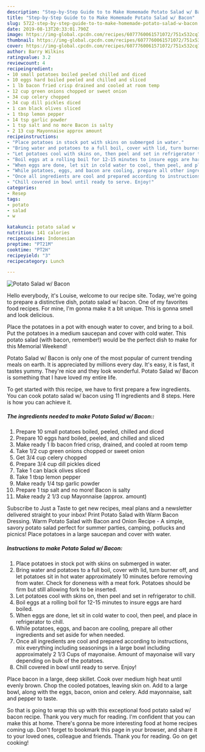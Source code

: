 ```yaml
---
description: "Step-by-Step Guide to to Make Homemade Potato Salad w/ Bacon"
title: "Step-by-Step Guide to to Make Homemade Potato Salad w/ Bacon"
slug: 5722-step-by-step-guide-to-to-make-homemade-potato-salad-w-bacon
date: 2019-08-13T20:33:01.790Z
image: https://img-global.cpcdn.com/recipes/6077760061571072/751x532cq70/potato-salad-w-bacon-recipe-main-photo.jpg
thumbnail: https://img-global.cpcdn.com/recipes/6077760061571072/751x532cq70/potato-salad-w-bacon-recipe-main-photo.jpg
cover: https://img-global.cpcdn.com/recipes/6077760061571072/751x532cq70/potato-salad-w-bacon-recipe-main-photo.jpg
author: Barry Wilkins
ratingvalue: 3.2
reviewcount: 4
recipeingredient:
- 10 small potatoes boiled peeled chilled and diced
- 10 eggs hard boiled peeled and chilled and sliced
- 1 lb bacon fried crisp drained and cooled at room temp
- 12 cup green onions chopped or sweet onion
- 34 cup celery chopped
- 34 cup dill pickles diced
- 1 can black olives sliced
- 1 tbsp lemon pepper
- 14 tsp garlic powder
- 1 tsp salt and no more Bacon is salty
- 2 13 cup Mayonnaise approx amount
recipeinstructions:
- "Place potatoes in stock pot with skins on submerged in water."
- "Bring water and potatoes to a full boil, cover with lid, turn burner off, and let potatoes sit in hot water approximately 10 minutes before removing from water. Check for doneness with a meat fork. Potatoes should be firm but still allowing fork to be inserted."
- "Let potatoes cool with skins on, then peel and set in refrigerator to chill."
- "Boil eggs at a rolling boil for 12-15 minutes to insure eggs are hard boiled."
- "When eggs are done, let sit in cold water to cool, then peel, and place in refrigerator to chill."
- "While potatoes, eggs, and bacon are cooling, prepare all other ingredients and set aside for when needed."
- "Once all ingredients are cool and prepared according to instructions, mix everything including seasonings in a large bowl including approximately 2 1/3 Cups of mayonaise. Amount of mayonaise will vary depending on bulk of the potatoes."
- "Chill covered in bowl until ready to serve. Enjoy!"
categories:
- Resep
tags:
- potato
- salad
- w

katakunci: potato salad w
nutrition: 141 calories
recipecuisine: Indonesian
preptime: "PT21M"
cooktime: "PT2H"
recipeyield: "3"
recipecategory: Lunch

---
```



![Potato Salad w/ Bacon](https://img-global.cpcdn.com/recipes/6077760061571072/751x532cq70/potato-salad-w-bacon-recipe-main-photo.jpg)

Hello everybody, it's Louise, welcome to our recipe site. Today, we're going to prepare a distinctive dish, potato salad w/ bacon. One of my favorites food recipes. For mine, I'm gonna make it a bit unique. This is gonna smell and look delicious.

Place the potatoes in a pot with enough water to cover, and bring to a boil. Put the potatoes in a medium saucepan and cover with cold water. This potato salad (with bacon, remember!) would be the perfect dish to make for this Memorial Weekend!

Potato Salad w/ Bacon is only one of the most popular of current trending meals on earth. It is appreciated by millions every day. It's easy, it is fast, it tastes yummy. They're nice and they look wonderful. Potato Salad w/ Bacon is something that I have loved my entire life.


To get started with this recipe, we have to first prepare a few ingredients. You can cook potato salad w/ bacon using 11 ingredients and 8 steps. Here is how you can achieve it.

##### The ingredients needed to make Potato Salad w/ Bacon::

1. Prepare 10 small potatoes boiled, peeled, chilled and diced
1. Prepare 10 eggs hard boiled, peeled, and chilled and sliced
1. Make ready 1 lb bacon fried crisp, drained, and cooled at room temp
1. Take 1/2 cup green onions chopped or sweet onion
1. Get 3/4 cup celery chopped
1. Prepare 3/4 cup dill pickles diced
1. Take 1 can black olives sliced
1. Take 1 tbsp lemon pepper
1. Make ready 1/4 tsp garlic powder
1. Prepare 1 tsp salt and no more! Bacon is salty
1. Make ready 2 1/3 cup Mayonnaise (approx. amount)


Subscribe to Just a Taste to get new recipes, meal plans and a newsletter delivered straight to your inbox! Print Potato Salad with Warm Bacon Dressing. Warm Potato Salad with Bacon and Onion Recipe - A simple, savory potato salad perfect for summer parties, camping, potlucks and picnics! Place potatoes in a large saucepan and cover with water. 

##### Instructions to make Potato Salad w/ Bacon:

1. Place potatoes in stock pot with skins on submerged in water.
1. Bring water and potatoes to a full boil, cover with lid, turn burner off, and let potatoes sit in hot water approximately 10 minutes before removing from water. Check for doneness with a meat fork. Potatoes should be firm but still allowing fork to be inserted.
1. Let potatoes cool with skins on, then peel and set in refrigerator to chill.
1. Boil eggs at a rolling boil for 12-15 minutes to insure eggs are hard boiled.
1. When eggs are done, let sit in cold water to cool, then peel, and place in refrigerator to chill.
1. While potatoes, eggs, and bacon are cooling, prepare all other ingredients and set aside for when needed.
1. Once all ingredients are cool and prepared according to instructions, mix everything including seasonings in a large bowl including approximately 2 1/3 Cups of mayonaise. Amount of mayonaise will vary depending on bulk of the potatoes.
1. Chill covered in bowl until ready to serve. Enjoy!


Place bacon in a large, deep skillet. Cook over medium high heat until evenly brown. Chop the cooled potatoes, leaving skin on. Add to a large bowl, along with the eggs, bacon, onion and celery. Add mayonnaise, salt and pepper to taste. 

So that is going to wrap this up with this exceptional food potato salad w/ bacon recipe. Thank you very much for reading. I'm confident that you can make this at home. There's gonna be more interesting food at home recipes coming up. Don't forget to bookmark this page in your browser, and share it to your loved ones, colleague and friends. Thank you for reading. Go on get cooking!
